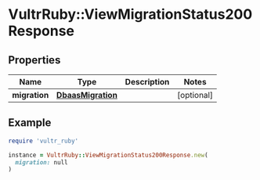 # VultrRuby::ViewMigrationStatus200Response

## Properties

| Name | Type | Description | Notes |
| ---- | ---- | ----------- | ----- |
| **migration** | [**DbaasMigration**](DbaasMigration.md) |  | [optional] |

## Example

```ruby
require 'vultr_ruby'

instance = VultrRuby::ViewMigrationStatus200Response.new(
  migration: null
)
```

